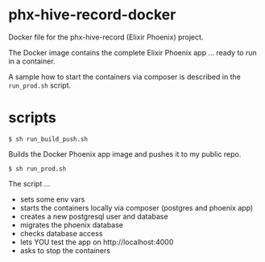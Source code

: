 # phx-hive-record-docker
Docker file for the phx-hive-record (Elixir Phoenix) project.

The Docker image contains the complete Elixir Phoenix app ... ready to run in a container.

A sample how to start the containers via composer is described in the `run_prod.sh` script.

# scripts

```
$ sh run_build_push.sh
```

Builds the Docker Phoenix app image and pushes it to my public repo.

```
$ sh run_prod.sh
```

The script ...
- sets some env vars
- starts the containers locally via composer (postgres and phoenix app)
- creates a new postgresql user and database
- migrates the phoenix database
- checks database access
- lets YOU test the app on http://localhost:4000
- asks to stop the containers
